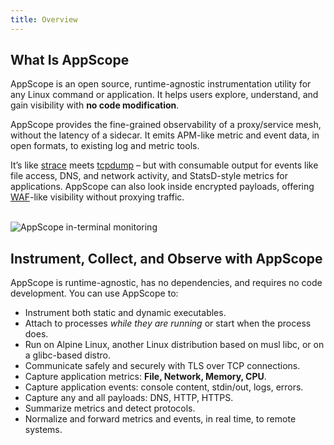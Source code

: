 ```yaml
---
title: Overview
---
```


## What Is AppScope

AppScope is an open source, runtime-agnostic instrumentation utility for any Linux command or application. It helps users explore, understand, and gain visibility with **no code modification**. 

AppScope provides the fine-grained observability of a proxy/service mesh, without the latency of a sidecar. It emits APM-like metric and event data, in open formats, to existing log and metric tools.

It’s like [strace](https://strace.io/) meets [tcpdump](https://www.tcpdump.org/) – but with consumable output for events like file access, DNS, and network activity, and StatsD-style metrics for applications. AppScope can also look inside encrypted payloads, offering [WAF](https://en.wikipedia.org/wiki/Web_application_firewall)-like visibility without proxying traffic. 
</br>
</br>

![AppScope in-terminal monitoring](./images/AppScope-GUI-screenshot.png)

## Instrument, Collect, and Observe with AppScope

AppScope is runtime-agnostic, has no dependencies, and requires no code development. You can use AppScope to:

- Instrument both static and dynamic executables.
- Attach to processes *while they are running* or start when the process does.
- Run on Alpine Linux, another Linux distribution based on musl libc, or on a glibc-based distro.
- Communicate safely and securely with TLS over TCP connections.
- Capture application metrics: **File, Network, Memory, CPU**.
- Capture application events: console content, stdin/out, logs, errors.
- Capture any and all payloads: DNS, HTTP, HTTPS.
- Summarize metrics and detect protocols.
- Normalize and forward metrics and events, in real time, to remote systems.
